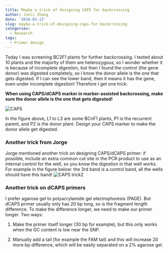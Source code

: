 ```yaml
---
title: Maybe a trick of designing CAPS for backcrossing
author: Junli Zhang
date: '2018-03-23'
slug: maybe-a-trick-of-designing-caps-for-backcrossing
categories:
  - Research
tags:
  - Primer design
---
```


Today I was screening BC2F1 plants for further backcrossing. I tested about 10 plants and the majority of them are heterozygous, so I wonder whether it is because of incomplete digestion, but then I found the control (the gene donor) was digested completely, so I know the donor allele is the one that gets digested. If I can see the lower band, then it means it has the gene, even under incomplete digestion! Therefore I get one trick:

**When using CAPS/dCAPS marker in marker-assisted backcrossing, make sure the donor allele is the one that gets digested!**

![CAPS](/images/20180323_CAPS.svg)

In the figure above, L1 to L3 are some BCnF1 plants, P1 is the recurrent parent, and P2 is the donor plant. Design your CAPS marker to make the donor allele get digested.

### Another trick from Jorge
Jorge mentioned another trick on designing CAPS/dCAPS primer: if possible, include an extra common cut site in the PCR product to use as an internal control for the well, so you know the digestion in that well works. For example in the figure below: the 3rd band is a control band, all the wells should have this band!
![CAPS trick2](/images/20180323_CAPS_trick2.svg)

### Another trick on dCAPS primers
I prefer agarose gel to polyacrylamide gel electrophoresis (PAGE). But dCAPS primer usually only has 20 bp long, so is the fragment length difference. To make the difference longer, we need to make our primer longer. Two ways:

1. Make the primer itself longer (30 bp for example), but this only works when the GC content is low near the SNP.

1. Manually add a tail (for example the FAM tail) and this will increase 20 more bp difference, which will be easily separated on a 2% agarose gel.